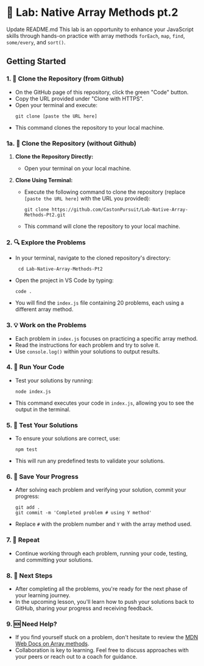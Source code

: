 # 🚀 Lab: Native Array Methods pt.2

Update README.md
This lab is an opportunity to enhance your JavaScript skills through hands-on practice with array methods `forEach`, `map`, `find`, `some/every`, and `sort()`.

## Getting Started

### 1. 🍴 Clone the Repository (from Github)

- On the GitHub page of this repository, click the green "Code" button.
- Copy the URL provided under "Clone with HTTPS".
- Open your terminal and execute:
  ```
  git clone [paste the URL here]
  ```
- This command clones the repository to your local machine.

### 1a. 🍴 Clone the Repository (without Github)

1. **Clone the Repository Directly:**

   - Open your terminal on your local machine.

2. **Clone Using Terminal:**
   - Execute the following command to clone the repository (replace `[paste the URL here]` with the URL you provided):
     ```
     git clone https://github.com/CastonPursuit/Lab-Native-Array-Methods-Pt2.git
     ```
   - This command will clone the repository to your local machine.

### 2. 🔍 Explore the Problems

- In your terminal, navigate to the cloned repository's directory:
  ```
   cd Lab-Native-Array-Methods-Pt2
  ```
- Open the project in VS Code by typing:
  ```
  code .
  ```
- You will find the `index.js` file containing 20 problems, each using a different array method.

### 3. 💡 Work on the Problems

- Each problem in `index.js` focuses on practicing a specific array method.
- Read the instructions for each problem and try to solve it.
- Use `console.log()` within your solutions to output results.

### 4. 🏃 Run Your Code

- Test your solutions by running:
  ```
  node index.js
  ```
- This command executes your code in `index.js`, allowing you to see the output in the terminal.

### 5. 🧪 Test Your Solutions

- To ensure your solutions are correct, use:
  ```
  npm test
  ```
- This will run any predefined tests to validate your solutions.

### 6. 💾 Save Your Progress

- After solving each problem and verifying your solution, commit your progress:
  ```
  git add .
  git commit -m 'Completed problem # using Y method'
  ```
- Replace `#` with the problem number and `Y` with the array method used.

### 7. 🔄 Repeat

- Continue working through each problem, running your code, testing, and committing your solutions.

### 8. 🚀 Next Steps

- After completing all the problems, you're ready for the next phase of your learning journey.
- In the upcoming lesson, you'll learn how to push your solutions back to GitHub, sharing your progress and receiving feedback.

### 9. 🆘 Need Help?

- If you find yourself stuck on a problem, don't hesitate to review the [MDN Web Docs on Array methods](https://developer.mozilla.org/en-US/docs/Web/JavaScript/Reference/Global_Objects/Array).
- Collaboration is key to learning. Feel free to discuss approaches with your peers or reach out to a coach for guidance.
